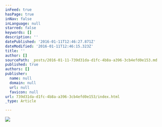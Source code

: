 ```yaml
---
inFeed: true
hasPage: true
inNav: false
inLanguage: null
starred: false
keywords: []
description: ''
datePublished: '2016-01-11T12:46:27.871Z'
dateModified: '2016-01-11T12:46:15.323Z'
title: ''
author: []
sourcePath: _posts/2016-01-11-739d31da-d1fc-4b8a-a396-3cb4efd0e153.md
published: true
authors: []
publisher:
  name: null
  domain: null
  url: null
  favicon: null
url: 739d31da-d1fc-4b8a-a396-3cb4efd0e153/index.html
_type: Article

---
```

![](https://s3-us-west-2.amazonaws.com/the-grid-img/p/14142ddf7835f791a2f149c02886dcedefebfd60.jpg)